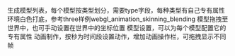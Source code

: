 生成模型列表，每个模型按类型划分，需要type字段，每种类型有自己专有属性
环境白色打底，参考three样例webgl_animation_skinning_blending
模型拖拽至世界中，也可手动设置在世界中的坐标位置
模型设置，可以为每个模型配置它的专有属性
动画制作，按秒为时间段设置动作，增加动画操作栏，可拖拽显示不同帧